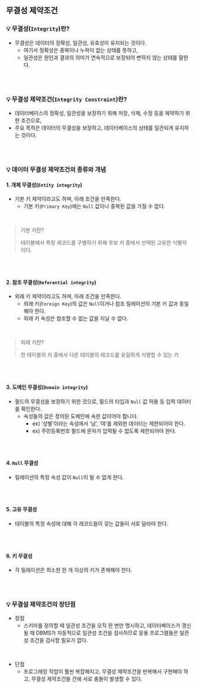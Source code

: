 ## 무결성 제약조건

### 💡 무결성(`Integrity`)란?
- 무결성은 데이터의 정확성, 일관성, 유효성이 유지되는 것이다.
  - 여기서 정확성은 중복이나 누락이 없는 상태를 뜻하고, 
  - 일관성은 원인과 결과의 의미가 연속적으로 보장되어 변하지 않는 상태를 말한다.

<br/>

<br/>

### 💡 무결성 제약조건(`Integrity Constraint`)란?
- 데이터베이스의 정확성, 일관성을 보장하기 위해 저장, 삭제, 수정 등을 제약하기 위한 조건으로,
- 주요 목적은 데이터의 무결성을 보장하고, 데이터베이스의 상태를 일관되게 유지하는 것이다.

<br/>

<br/>

### 💡 데이터 무결성 제약조건의 종류와 개념
#### 1. 개체 무결성(`Entity integrity`)
- 기본 키 제약이라고도 하며, 아래 조건을 만족한다.
    - 기본 키(`Primary Key`)에는 `Null` 값이나 중복된 값을 가질 수 없다.

<br/>

> 기본 키란? 
>
> 테이블에서 특정 레코드를 구별하기 위해 후보 키 중에서 선택된 고유한 식별자이다.

<br/>

<br/>

#### 2. 참조 무결성(`Referential integrity`)
- 외래 키 제약이라고도 하며, 아래 조건을 만족한다.
    - 외래 키(`Foreign Key`)의 값은 `Null`이거나 참조 릴레이션의 기본 키 값과 동일해야 한다.
    - 외래 키 속성은 참조할 수 없는 값을 지닐 수 없다.

<br/>

> 외래 키란?
>
> 한 테이블의 키 중에서 다른 테이블의 레코드를 유일하게 식별할 수 있는 키

<br/>

<br/>

#### 3. 도메인 무결성(`Domain integrity`)
- 필드의 무결성을 보장하기 위한 것으로, 필드의 타입과 `Null` 값 허용 등 입력 데이터를 확인한다.
    - 속성들의 값은 정의된 도메인에 속한 값이어야 합니다.
        - ex) ‘성별’이라는 속성에서 ‘남’, ‘여’를 제외한 데이터는 제한되어야 한다.
        - ex) 주민등록번호 필드에 문자가 입력될 수 없도록 제한되어야 한다.

<br/>

<br/>

#### 4. `Null` 무결성
- 릴레이션의 특정 속성 값이 `Null`이 될 수 없게 한다.

<br/>

<br/>

#### 5. 고유 무결성
- 테이블의 특정 속성에 대해 각 레코드들이 갖는 값들이 서로 달라야 한다.

<br/>

<br/>

#### 6. 키 무결성
- 각 릴레이션은 최소한 한 개 이상의 키가 존재해야 한다.

<br/>

<br/>

### 💡 무결설 제약조건의 장단점
- 장점
    - 스키마를 정의할 때 일관성 조건을 오직 한 번만 명시하고, 데이터베이스가 갱신될 때 DBMS가 자동적으로 일관성 조건을 검사하므로 응용 프로그램들은 일관성 조건을 검사할 필요가 없다.

<br/>

- 단점
    - 프로그래밍 작업이 훨씬 복잡해지고, 무결성 제약조건을 반복해서 구현해야 하고, 무결성 제약조건들 간에 서로 충돌이 발생할 수 있다.
